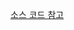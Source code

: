 [소스 코드 참고](https://velog.io/@umtuk/%EB%A0%88%EC%8B%9C%ED%94%BC-14-1-%EC%8A%A4%ED%94%84%EB%A7%81%EC%97%90%EC%84%9C-JMS-%EB%A9%94%EC%8B%9C%EC%A7%80-%EC%A3%BC%EA%B3%A0%EB%B0%9B%EA%B8%B0)

